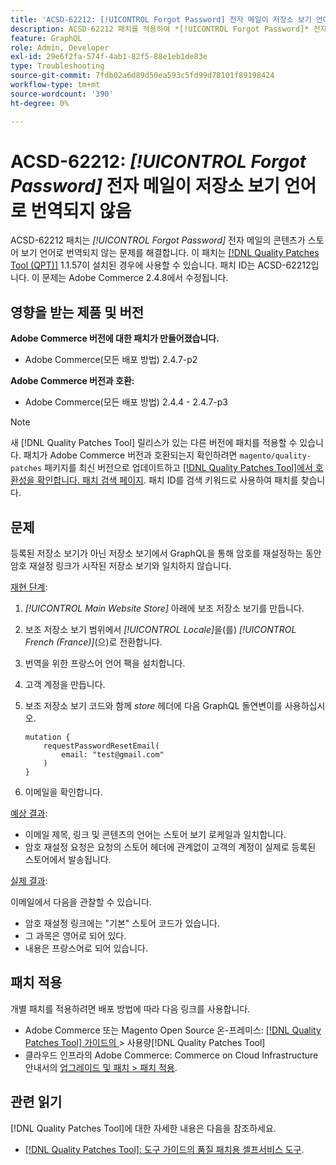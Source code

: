 ```yaml
---
title: 'ACSD-62212: [!UICONTROL Forgot Password] 전자 메일이 저장소 보기 언어로 번역되지 않음'
description: ACSD-62212 패치를 적용하여 *[!UICONTROL Forgot Password]* 전자 메일의 콘텐츠가 스토어 보기의 언어로 번역되지 않는 Adobe Commerce 문제를 해결합니다.
feature: GraphQL
role: Admin, Developer
exl-id: 29e6f2fa-574f-4ab1-82f5-88e1eb1de83e
type: Troubleshooting
source-git-commit: 7fdb02a6d89d50ea593c5fd99d78101f89198424
workflow-type: tm+mt
source-wordcount: '390'
ht-degree: 0%

---
```


# ACSD-62212: *[!UICONTROL Forgot Password]* 전자 메일이 저장소 보기 언어로 번역되지 않음

ACSD-62212 패치는 *[!UICONTROL Forgot Password]* 전자 메일의 콘텐츠가 스토어 보기 언어로 번역되지 않는 문제를 해결합니다. 이 패치는 [[!DNL Quality Patches Tool (QPT)]](https://experienceleague.adobe.com/docs/commerce-operations/tools/quality-patches-tool/usage.html) 1.1.57이 설치된 경우에 사용할 수 있습니다. 패치 ID는 ACSD-62212입니다. 이 문제는 Adobe Commerce 2.4.8에서 수정됩니다.

## 영향을 받는 제품 및 버전

**Adobe Commerce 버전에 대한 패치가 만들어졌습니다.**

* Adobe Commerce(모든 배포 방법) 2.4.7-p2

**Adobe Commerce 버전과 호환:**

* Adobe Commerce(모든 배포 방법) 2.4.4 - 2.4.7-p3

>[!NOTE]
>
>새 [!DNL Quality Patches Tool] 릴리스가 있는 다른 버전에 패치를 적용할 수 있습니다. 패치가 Adobe Commerce 버전과 호환되는지 확인하려면 `magento/quality-patches` 패키지를 최신 버전으로 업데이트하고 [[!DNL Quality Patches Tool]에서 호환성을 확인합니다. 패치 검색 페이지](https://experienceleague.adobe.com/tools/commerce-quality-patches/index.html). 패치 ID를 검색 키워드로 사용하여 패치를 찾습니다.

## 문제

등록된 저장소 보기가 아닌 저장소 보기에서 GraphQL을 통해 암호를 재설정하는 동안 암호 재설정 링크가 시작된 저장소 보기와 일치하지 않습니다.

<u>재현 단계</u>:

1. *[!UICONTROL Main Website Store]* 아래에 보조 저장소 보기를 만듭니다.
1. 보조 저장소 보기 범위에서 *[!UICONTROL Locale]*&#x200B;을(를) *[!UICONTROL French (France)]*(으)로 전환합니다.
1. 번역을 위한 프랑스어 언어 팩을 설치합니다.
1. 고객 계정을 만듭니다.
1. 보조 저장소 보기 코드와 함께 *store* 헤더에 다음 GraphQL 돌연변이를 사용하십시오.

   ```
   mutation {
       requestPasswordResetEmail(
           email: "test@gmail.com"
       )
   }
   ```

1. 이메일을 확인합니다.

<u>예상 결과</u>:

* 이메일 제목, 링크 및 콘텐츠의 언어는 스토어 보기 로케일과 일치합니다.
* 암호 재설정 요청은 요청의 스토어 헤더에 관계없이 고객의 계정이 실제로 등록된 스토어에서 발송됩니다.

<u>실제 결과</u>:

이메일에서 다음을 관찰할 수 있습니다.

* 암호 재설정 링크에는 &quot;기본&quot; 스토어 코드가 있습니다.
* 그 과목은 영어로 되어 있다.
* 내용은 프랑스어로 되어 있습니다.

## 패치 적용

개별 패치를 적용하려면 배포 방법에 따라 다음 링크를 사용합니다.

* Adobe Commerce 또는 Magento Open Source 온-프레미스: [[!DNL Quality Patches Tool]  가이드의 ](/help/tools/quality-patches-tool/usage.md)> 사용량[!DNL Quality Patches Tool]
* 클라우드 인프라의 Adobe Commerce: Commerce on Cloud Infrastructure 안내서의 [업그레이드 및 패치 > 패치 적용](https://experienceleague.adobe.com/docs/commerce-cloud-service/user-guide/develop/upgrade/apply-patches.html).

## 관련 읽기

[!DNL Quality Patches Tool]에 대한 자세한 내용은 다음을 참조하세요.

* [[!DNL Quality Patches Tool]: 도구 가이드의 품질 패치용 셀프서비스 도구](/help/tools/quality-patches-tool/quality-patches-tool-to-self-serve-quality-patches.md).
